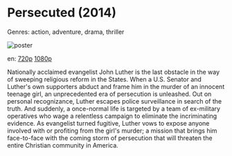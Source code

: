 # Persecuted (2014)

Genres: action, adventure, drama, thriller

![poster](http://image.tmdb.org/t/p/w500/wggn5vuaqmfUGPNI33tbeO6VBOt.jpg)

en:
  [720p](magnet:?xt=urn:btih:F3E50819CDA7C0FF953F1B6742BC11247FFD88AC&tr=udp://glotorrents.pw:6969/announce&tr=udp://tracker.opentrackr.org:1337/announce&tr=udp://torrent.gresille.org:80/announce&tr=udp://tracker.openbittorrent.com:80&tr=udp://tracker.coppersurfer.tk:6969&tr=udp://tracker.leechers-paradise.org:6969&tr=udp://p4p.arenabg.ch:1337&tr=udp://tracker.internetwarriors.net:1337)
  [1080p](magnet:?xt=urn:btih:613c63487cfe3659ac3b0550f8551b019991c31d&dn=Persecuted+%282014%29+1080p+BrRip+x264+-+YIFY&tr=udp%3A%2F%2Ftracker.openbittorrent.com%3A80%2Fannounce&tr=udp%3A%2F%2Fglotorrents.pw%3A6969%2Fannounce&tr=udp%3A%2F%2Ftracker.openbittorrent.com%3A80%2Fannounce&tr=udp%3A%2F%2Ftracker.opentrackr.org%3A1337%2Fannounce&tr=udp%3A%2F%2Fzer0day.to%3A1337%2Fannounce&tr=udp%3A%2F%2Ftracker.coppersurfer.tk%3A6969%2Fannounce)
  


Nationally acclaimed evangelist John Luther is the last obstacle in the way of sweeping religious reform in the States. When a U.S. Senator and Luther's own supporters abduct and frame him in the murder of an innocent teenage girl, an unprecedented era of persecution is unleashed. Out on personal recognizance, Luther escapes police surveillance in search of the truth. And suddenly, a once-normal life is targeted by a team of ex-military operatives who wage a relentless campaign to eliminate the incriminating evidence. As evangelist turned fugitive, Luther vows to expose anyone involved with or profiting from the girl's murder; a mission that brings him face-to-face with the coming storm of persecution that will threaten the entire Christian community in America.
